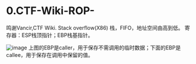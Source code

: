 # 0.CTF-Wiki-ROP-
鸣谢Vancir,CTF Wiki.
 Stack overflow(X86)
 栈，FIFO，地址空间由高到低。
 寄存器：ESP栈顶指针；EBP栈基指针。
 
 ![image](https://user-images.githubusercontent.com/96966904/147868209-111ed65e-04a2-41fa-8af4-f2372b9e4cfe.png)
上图的EBP是caller，用于保存不需调用的临时数据；下面的EBP是callee，用于保存在调用中保留的值。
